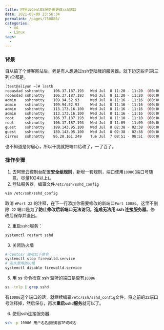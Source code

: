 ```yaml
---
title: 阿里云CentOS服务器更改ssh端口
date: 2021-08-09 23:56:34
permalink: /pages/750886/
categories:
  - md
  - Linux
tags:
  - 
---
```

### 背景
自从搞了个博客网站后，老是有人想通过ssh登陆我的服务器。就下边这些IP(第三列)全都是。
```bash
[test@aliyun ~]# lastb
rooasdad ssh:notty    106.37.187.193   Wed Jul  8 11:20 - 11:20  (00:00)    
rooasdad ssh:notty    106.37.187.193   Wed Jul  8 11:20 - 11:20  (00:00)    
admin    ssh:notty    109.94.52.93     Wed Jul  8 11:16 - 11:16  (00:00)    
admin    ssh:notty    109.94.52.93     Wed Jul  8 11:16 - 11:16  (00:00)    
admin    ssh:notty    113.173.16.100   Wed Jul  8 11:16 - 11:16  (00:00)    
admin    ssh:notty    113.173.16.100   Wed Jul  8 11:16 - 11:16  (00:00)    
root     ssh:notty    106.37.187.193   Wed Jul  8 11:10 - 11:10  (00:00)    
root     ssh:notty    106.37.187.193   Wed Jul  8 11:09 - 11:09  (00:00)    
guest    ssh:notty    189.143.95.100   Wed Jul  8 02:38 - 02:38  (00:00)    
guest    ssh:notty    189.143.95.100   Wed Jul  8 02:38 - 02:38  (00:00)    
cirros   ssh:notty    96.28.161.249    Tue Jul  7 08:51 - 08:51  (00:00)
```
也不知道是何居心，所以干脆就把端口给改了，一了百了。
### 操作步骤
1. 去阿里云控制台配置**安全组规则**，新增一套规则，端口使用`10086`(端口号随意，尽量1024以上)。
2. 登陆服务器，编辑文件`/etc/ssh/sshd_config`
```bash
vim /etc/ssh/sshd_config
```
取消 `#Port 22` 的注释，在下一行添加你需要修改的新端口`Port 10086`。这里不删除` 22` 端口是为了**防止修改后新端口无法访问，造成无法用 ssh 连接服务器**。修改后保存并退出。

2. 重启`sshd`服务：
```bash
systemctl restart sshd
```
3. 关闭防火墙
```bash
# Centos7 使用以下命令
systemctl stop firewalld.service
# 永久禁用防火墙
systemctl disable firewalld.service
```
5. 用 ss 命令检查 ssh 监听的端口是否有`10086`
```bash
ss -tnlp | grep sshd
```
有`10086`这个端口的话，就继续编辑`/etc/ssh/sshd_config`文件，将之前的`22`端口号注释掉，然后保存，再次**重启`sshd`服务**就可以了。

6. 使用ssh连接服务器
```bash
ssh -p 10086 用户名名@服务器IP或域名
```
